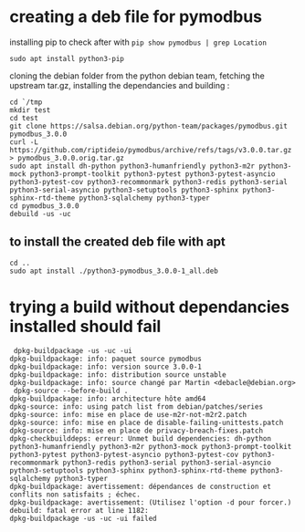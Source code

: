 # creating a deb file for pymodbus

installing pip to check after with `pip show pymodbus | grep Location`

```
sudo apt install python3-pip
```

cloning the debian folder from the python debian team, fetching the upstream tar.gz, installing the dependancies and building :

```
cd `/tmp
mkdir test
cd test
git clone https://salsa.debian.org/python-team/packages/pymodbus.git pymodbus_3.0.0
curl -L https://github.com/riptideio/pymodbus/archive/refs/tags/v3.0.0.tar.gz > pymodbus_3.0.0.orig.tar.gz
sudo apt install dh-python python3-humanfriendly python3-m2r python3-mock python3-prompt-toolkit python3-pytest python3-pytest-asyncio python3-pytest-cov python3-recommonmark python3-redis python3-serial python3-serial-asyncio python3-setuptools python3-sphinx python3-sphinx-rtd-theme python3-sqlalchemy python3-typer
cd pymodbus_3.0.0
debuild -us -uc
```

## to install the created deb file with apt

```
cd ..
sudo apt install ./python3-pymodbus_3.0.0-1_all.deb
```

# trying a build without dependancies installed should fail

```
 dpkg-buildpackage -us -uc -ui
dpkg-buildpackage: info: paquet source pymodbus
dpkg-buildpackage: info: version source 3.0.0-1
dpkg-buildpackage: info: distribution source unstable
dpkg-buildpackage: info: source changé par Martin <debacle@debian.org>
 dpkg-source --before-build .
dpkg-buildpackage: info: architecture hôte amd64
dpkg-source: info: using patch list from debian/patches/series
dpkg-source: info: mise en place de use-m2r-not-m2r2.patch
dpkg-source: info: mise en place de disable-failing-unittests.patch
dpkg-source: info: mise en place de privacy-breach-fixes.patch
dpkg-checkbuilddeps: erreur: Unmet build dependencies: dh-python python3-humanfriendly python3-m2r python3-mock python3-prompt-toolkit python3-pytest python3-pytest-asyncio python3-pytest-cov python3-recommonmark python3-redis python3-serial python3-serial-asyncio python3-setuptools python3-sphinx python3-sphinx-rtd-theme python3-sqlalchemy python3-typer
dpkg-buildpackage: avertissement: dépendances de construction et conflits non satisfaits ; échec.
dpkg-buildpackage: avertissement: (Utilisez l'option -d pour forcer.)
debuild: fatal error at line 1182:
dpkg-buildpackage -us -uc -ui failed
``` 




